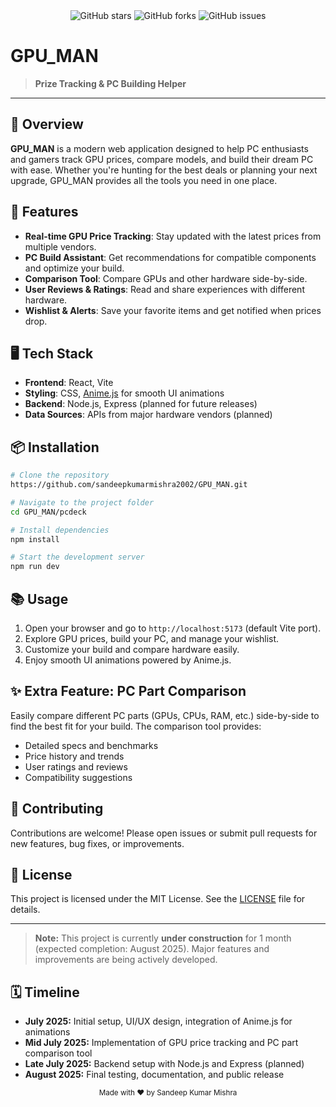 <div align="center">
  <img src="https://img.shields.io/github/stars/sandeepkumarmishra2002/GPU_MAN?style=social" alt="GitHub stars" />
  <img src="https://img.shields.io/github/forks/sandeepkumarmishra2002/GPU_MAN?style=social" alt="GitHub forks" />
  <img src="https://img.shields.io/github/issues/sandeepkumarmishra2002/GPU_MAN" alt="GitHub issues" />
</div>

# GPU_MAN

> **Prize Tracking & PC Building Helper**

---

## 🚀 Overview

**GPU_MAN** is a modern web application designed to help PC enthusiasts and gamers track GPU prices, compare models, and build their dream PC with ease. Whether you're hunting for the best deals or planning your next upgrade, GPU_MAN provides all the tools you need in one place.

## 🎯 Features

- **Real-time GPU Price Tracking**: Stay updated with the latest prices from multiple vendors.
- **PC Build Assistant**: Get recommendations for compatible components and optimize your build.
- **Comparison Tool**: Compare GPUs and other hardware side-by-side.
- **User Reviews & Ratings**: Read and share experiences with different hardware.
- **Wishlist & Alerts**: Save your favorite items and get notified when prices drop.

## 🖥️ Tech Stack

- **Frontend**: React, Vite
- **Styling**: CSS, [Anime.js](https://animejs.com/) for smooth UI animations
- **Backend**: Node.js, Express (planned for future releases)
- **Data Sources**: APIs from major hardware vendors (planned)

## 📦 Installation

```bash
# Clone the repository
https://github.com/sandeepkumarmishra2002/GPU_MAN.git

# Navigate to the project folder
cd GPU_MAN/pcdeck

# Install dependencies
npm install

# Start the development server
npm run dev
```

## 📚 Usage

1. Open your browser and go to `http://localhost:5173` (default Vite port).
2. Explore GPU prices, build your PC, and manage your wishlist.
3. Customize your build and compare hardware easily.
4. Enjoy smooth UI animations powered by Anime.js.

## ✨ Extra Feature: PC Part Comparison

Easily compare different PC parts (GPUs, CPUs, RAM, etc.) side-by-side to find the best fit for your build. The comparison tool provides:
- Detailed specs and benchmarks
- Price history and trends
- User ratings and reviews
- Compatibility suggestions

## 🤝 Contributing

Contributions are welcome! Please open issues or submit pull requests for new features, bug fixes, or improvements.

## 📄 License

This project is licensed under the MIT License. See the [LICENSE](LICENSE) file for details.

---

> **Note:** This project is currently **under construction** for 1 month (expected completion: August 2025). Major features and improvements are being actively developed.

## 🗓️ Timeline

- **July 2025:** Initial setup, UI/UX design, integration of Anime.js for animations
- **Mid July 2025:** Implementation of GPU price tracking and PC part comparison tool
- **Late July 2025:** Backend setup with Node.js and Express (planned)
- **August 2025:** Final testing, documentation, and public release

<div align="center">
  <sub>Made with ❤️ by Sandeep Kumar Mishra</sub>
</div>
